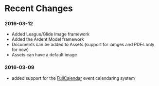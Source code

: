 Recent Changes
==============

### 2016-03-12
* Added League/Glide Image framework
* Added the Ardent Model framework
* Documents can be added to Assets (support for iamges and PDFs only for now)
* Assets can have a default image

### 2016-03-09
* added support for the [FullCalendar](http://fullcalendar.io/) event calendaring system
